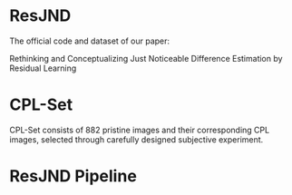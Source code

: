 # ResJND
The official code and dataset of our paper:

Rethinking and Conceptualizing Just Noticeable Difference Estimation by Residual Learning

# CPL-Set

CPL-Set consists of 882 pristine images and their corresponding CPL images, selected through carefully designed subjective experiment.
 
# ResJND Pipeline
